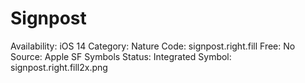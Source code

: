 # Signpost

Availability: iOS 14
Category: Nature
Code: signpost.right.fill
Free: No
Source: Apple SF Symbols
Status: Integrated
Symbol: signpost.right.fill2x.png